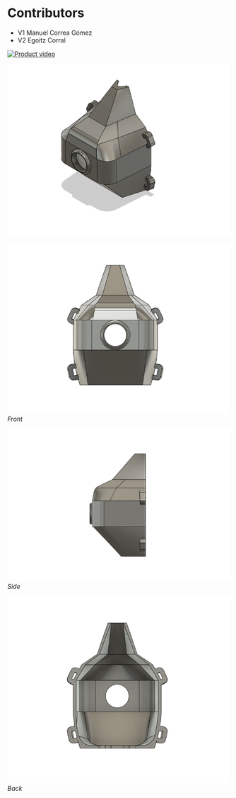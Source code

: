 # Contributors
* V1 Manuel Correa Gómez
* V2 Egoitz Corral

[![Product video]()](https://polybox.ethz.ch/index.php/s/aaBaMOawWxTIhJJ)

![](/media/Injection/presentation.PNG)

![](/media/Injection/front.PNG)
*Front*

![](/media/Injection/side.PNG)
*Side*

![](/media/Injection/back.PNG)
*Back*